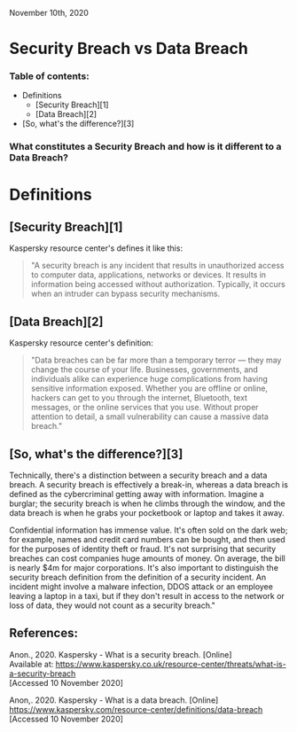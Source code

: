 November 10th, 2020 

# Security Breach vs Data Breach

### Table of contents:
* Definitions
  * [Security Breach][1]
  * [Data Breach][2]
* [So, what's the difference?][3]

### What constitutes a Security Breach and how is it different to a Data Breach?

# Definitions

## [Security Breach][1]
Kaspersky resource center's defines it like this:

> "A security breach is any incident that results in unauthorized access to computer data, applications, networks or devices. It results in information being accessed without authorization. Typically, it occurs when an intruder can bypass security mechanisms.


## [Data Breach][2]
Kaspersky resource center's definition:

> "Data breaches can be far more than a temporary terror — they may change the course of your life. Businesses, governments, and individuals alike can experience huge complications from having sensitive information exposed. Whether you are offline or online, hackers can get to you through the internet, Bluetooth, text messages, or the online services that you use.
> Without proper attention to detail, a small vulnerability can cause a massive data breach."



## [So, what's the difference?][3]

Technically, there's a distinction between a security breach and a data breach. A security breach is effectively a break-in, whereas a data breach is defined as the cybercriminal getting away with information. Imagine a burglar; the security breach is when he climbs through the window, and the data breach is when he grabs your pocketbook or laptop and takes it away.

Confidential information has immense value. It's often sold on the dark web; for example, names and credit card numbers can be bought, and then used for the purposes of identity theft or fraud. It's not surprising that security breaches can cost companies huge amounts of money. On average, the bill is nearly $4m for major corporations.
It's also important to distinguish the security breach definition from the definition of a security incident. An incident might involve a malware infection, DDOS attack or an employee leaving a laptop in a taxi, but if they don't result in access to the network or loss of data, they would not count as a security breach."


## References:

Anon., 2020. Kaspersky - What is a security breach. [Online]\
Available at: https://www.kaspersky.co.uk/resource-center/threats/what-is-a-security-breach \
[Accessed 10 November 2020]

Anon,. 2020. Kaspersky - What is a data breach. [Online] \
https://www.kaspersky.com/resource-center/definitions/data-breach \
[Accessed 10 November 2020]